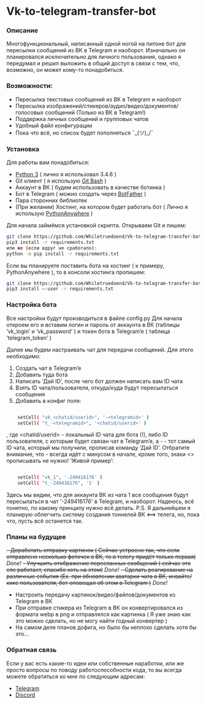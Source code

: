 # Vk-to-telegram-transfer-bot

### Описание
Многофункциональный, написанный одной ногой на питоне бот для пересылки сообщений из ВК в Telegram и наоборот. Изначально он планировался исключительно для личного пользования, однако я передумал и решил выложить в общий доступ в связи с тем, что, возможно, он может кому-то понадобиться.

### Возможности:
  - Пересылка текстовых сообщений из ВК в Telegram и наоборот
  - Пересылка изображений/стикеров/аудио/видео/документов/голосовых сообщений (Только из ВК в Telegram!)
  - Поддержка личных сообщений и групповых чатов
  - Удобный файл конфигурации
  - Пока что всё, но список будет пополняться ¯\_(ツ)_/¯

### Установка
Для работы вам понадобиться:

- [Python 3](https://https://www.python.org/ftp/python/3.4.6/Python-3.4.6.tgz) ( лично я использовал 3.4.6 )
-  Git клиент ( я использую [Git Bash](https://https://git-scm.com/download/win ) )
- Аккаунт в ВК ( будем использовать в   качестве ботинка )
- Бот в Telegram ( можно создать через [BotFather](https://t.me/BotFather) )
- Пара сторонних библиотек
- (При желании) Хостинг, на котором будет работать бот ( Лично я использую [PythonAnywhere](http://pythonanywhere.com) )

Для начала займёмся установкой скрипта. Открываем Git и пишем:

```sh
git clone https://github.com/Whiletruedoend/Vk-to-telegram-transfer-bot
pip3 install -r requirements.txt
или же (если вдруг не сработало):
python -m pip install -r requirements.txt
```

Если вы планируете поставить бота на хостинг ( к примеру, PythonAnywhere ), то в консоли хостинга пропишем:

```sh
git clone https://github.com/Whiletruedoend/Vk-to-telegram-transfer-bot
pip3 install –-user -r requirements.txt
```

### Настройка бота
Все настройки будут производиться в файле config.py
Для начала откроем его и вставим логин и пароль от аккаунта в ВК (таблицы ‘vk_login’ и ‘vk_password’ ) и токен бота в Telegram’e ( таблица ‘telegram_token’ )

Далее мы будем настраивать чат для передачи сообщений. Для этого необходимо:
1)	Создать чат в Telegram’e
2)	Добавить туда бота
3)	Написать ‘Дай ID’, после чего бот должен написать вам ID чата
4)	Взять ID чата/пользователя, откуда/куда будут пересылаться сообщения
5)	Добавить в конфиг поля:
```sh

	setCell( "vk_<chatid/userid>", '-<telegramid>' )
	setCell( "t_-<telegramid>", '<chatid/userid>' )
```
, где <chatid/userid> - локальный ID чата для бота (!), либо ID пользователя, с которым будет связан чат в Telegram’e, а -<telegramid> - тот самый ID чата, который мы получили, прописав команду ‘Дай ID’. Отбратите внимание, что -<telegramid> всегда идёт с минусом в начале, кроме того, знаки <> прописывать не нужно!
‘Живой пример’:

```sh

	setCell( "vk_1", '-249416176' )
	setCell( "t_-249416176", '1' )
```
Здесь мы видим, что для аккаунта ВК из чата 1 все сообщения будут пересылаться в чат '-249416176' в Telegram, и наоборот. Надеюсь, всё понятно, по какому принципу нужно всё делать.
P.S. Я дальнейшем я планирую облегчить систему создания тоннелей ВК <==> телега, но, пока что, пусть всё останется так.

### Планы на будущее
 ~~- Доработать отправку картинок ( Сейчас устроено так, что если отправлено несколько фоточек в ВК, то в телегу придёт только первая)~~ *Done!*
 ~~- Улучшить отображение пересланных сообщений ( сейчас это еле работает, спасибо хоть на этом)~~ *Done!*
 ~~- Сделать реагирование на различные события (Ex. при обновлении аватарки чата в ВК, инвайте/кике пользователя, бот оповещал об этом в Telegram )~~ *Done!*
 - Настроить передачу картинок/видео/файлов/документов из Telegram в ВК
 - При отправке стикера из Telegram в ВК он конвертировался из формата webp в png и отправлялся как картинка ( Я уже знаю как это можно сделать, но не могу найти годный конвертер )
 - На самом деле планов дофига, но было бы неплохо сделать хотя бы это...
 
### Обратная связь
Если у вас есть какие-то идеи или собственные наработки, или же просто вопросы по поводу работоспособности кода, то вы всегда можете обратиться ко мне по следующим адресам:
- [Telegram](https://t.me/Whiletruedoend)
- [Discord](https://discord.gg/aQ97ndF)
